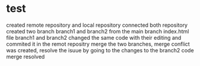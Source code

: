 # test
created remote repository and local repository connected both repository 
created two branch branch1 and branch2
from the main branch index.html file branch1 and branch2 changed the same code with their editing and commited it in the remot repositry 
merge the two branches, merge conflict was created, resolve the isuue by going to the changes to the branch2  code
merge resolved